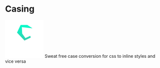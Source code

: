 # Casing
<img src="./casing.svg" width="125" height="125">
Sweat free case conversion for css to inline styles and vice versa
